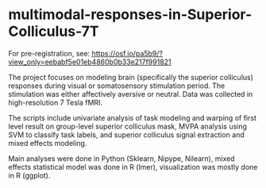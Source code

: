 # multimodal-responses-in-Superior-Colliculus-7T

For pre-registration, see: https://osf.io/pa5b9/?view_only=eebabf5e01eb4860b0b33e217f991821

The project focuses on modeling brain (specifically the superior colliculus) responses during visual or somatosensory stimulation period. The stimulation was either affectively aversive or neutral. Data was collected in high-resolution 7 Tesla fMRI. 

The scripts include univariate analysis of task modeling and warping of first level result on group-level superior colliculus mask, MVPA analysis using SVM to classify task labels, and superior colliculus signal extraction and mixed effects modeling.

Main analyses were done in Python (Sklearn, Nipype, Nilearn), mixed effects statistical model was done in R (lmer), visualization was mostly done in R (ggplot). 
